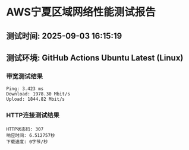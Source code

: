 # AWS宁夏区域网络性能测试报告
## 测试时间: 2025-09-03 16:15:19
## 测试环境: GitHub Actions Ubuntu Latest (Linux)

### 带宽测试结果
```
Ping: 3.423 ms
Download: 1978.30 Mbit/s
Upload: 1844.82 Mbit/s
```

### HTTP连接测试结果
```
HTTP状态码: 307
响应时间: 6.512757秒
下载速度: 0字节/秒
```

